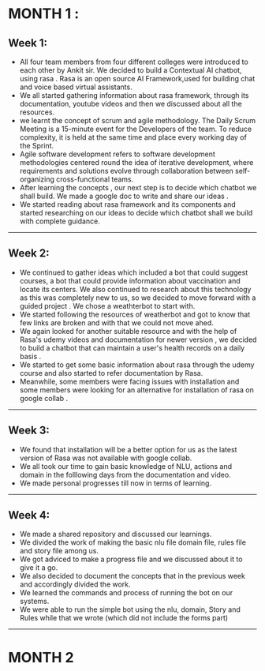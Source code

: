   # MONTH 1 :
   
   ## Week  1:
   
  - All four team members from four different colleges were introduced to each other by Ankit sir. We decided to build a Contextual AI chatbot, using rasa . Rasa is an open source AI Framework,used  for building chat and voice based virtual assistants.
- We all started gathering information about rasa framework, through its documentation, youtube videos  and then we discussed about all the resources.
- we learnt the concept of scrum and agile methodology. The Daily Scrum Meeting is a 15-minute event for the Developers of the  team. To reduce complexity, it is held at the same time and place every working day of the Sprint.
- Agile software development refers to  software development methodologies centered round the idea of iterative development, where requirements and solutions evolve through collaboration between self-organizing cross-functional teams.
- After learning the concepts , our next step is to decide which chatbot we shall build. We made a google doc to write and share our ideas . 
- We started reading about rasa framework and its components and started researching on our ideas to decide which chatbot shall we build with complete guidance.
 
-------------------------------------------------------------------------------------------------------------------------------------------------------------------------

   ## Week  2:
   - We continued to gather ideas which included a bot that could suggest courses, a bot that could provide information about vaccination and locate its centers. We also continued to research  about  this technology as this was completely new to us, so we decided to move forward with a guided project . We chose a weathterbot to start with.
   -  We started following  the resources of weatherbot  and got to know that few links are broken and with that we could not move ahed.
   -  We again looked for another suitable resource and with the help of Rasa's udemy videos and documentation for newer version , we decided to build a chatbot that can maintain a user's health records on a daily basis .
   -  We started to get some basic information about rasa through the udemy course and also started to refer documentation by Rasa.
   -  Meanwhile, some members were facing issues with installation and some members were looking for an alternative for installation of rasa on google collab .


------------------------------------------------

## Week 3:

- We found that installation will be a better option for us as the latest version of Rasa was not available with google collab. 
- We all took our time to gain basic knowledge of NLU, actions and domain in the folllowing days from the documentation and video.
- We made personal progresses till now in terms of learning.


-----------------------------

## Week 4:
- We made a shared repository and discussed our learnings.
- We divided the work of making the basic nlu file domain file, rules file and story file among us.
- We got adviced to make a progress file and we discussed about it to give it a go.
- We also decided to document the concepts that in the previous week and accordingly divided the work.
- We learned the commands and process of running the bot on our systems.
- We were able to run the simple bot using the nlu, domain, Story and Rules while that we wrote (which did not include the forms part)

----------------------------------

# MONTH 2




